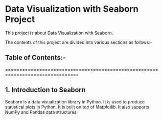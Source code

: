 # Data Visualization with Seaborn Project


This project is about Data Visualization with Seaborn. 


The contents of this project are divided into various sections as follows:-


## Table of Contents:-









================================================================================

## 1. Introduction to Seaborn

Seaborn is a data visualization library in Python. It is used to produce statistical plots in Python. It is built on top of Matplotlib. It also supports NumPy and Pandas data structures.


